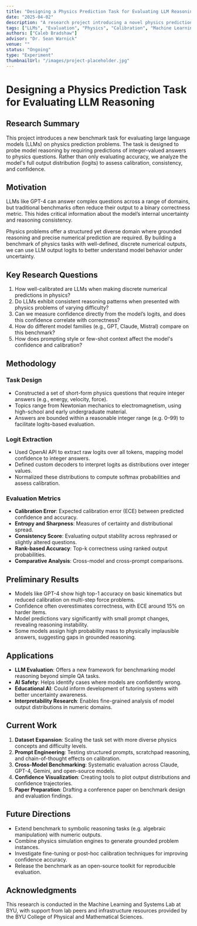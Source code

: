 ```yaml
---
title: "Designing a Physics Prediction Task for Evaluating LLM Reasoning"
date: "2025-04-02"
description: "A research project introducing a novel physics prediction benchmark for large language models"
tags: ["LLMs", "Evaluation", "Physics", "Calibration", "Machine Learning"]
authors: ["Caleb Bradshaw"]
advisor: "Dr. Sean Warnick"
venue: ""
status: "Ongoing"
type: "Experiment"
thumbnailUrl: "/images/project-placeholder.jpg"
---
```


# Designing a Physics Prediction Task for Evaluating LLM Reasoning

## Research Summary

This project introduces a new benchmark task for evaluating large language models (LLMs) on physics prediction problems. The task is designed to probe model reasoning by requiring predictions of integer-valued answers to physics questions. Rather than only evaluating accuracy, we analyze the model's full output distribution (logits) to assess calibration, consistency, and confidence.

## Motivation

LLMs like GPT-4 can answer complex questions across a range of domains, but traditional benchmarks often reduce their output to a binary correctness metric. This hides critical information about the model’s internal uncertainty and reasoning consistency.

Physics problems offer a structured yet diverse domain where grounded reasoning and precise numerical prediction are required. By building a benchmark of physics tasks with well-defined, discrete numerical outputs, we can use LLM output logits to better understand model behavior under uncertainty.

## Key Research Questions

1. How well-calibrated are LLMs when making discrete numerical predictions in physics?
2. Do LLMs exhibit consistent reasoning patterns when presented with physics problems of varying difficulty?
3. Can we measure confidence directly from the model’s logits, and does this confidence correlate with correctness?
4. How do different model families (e.g., GPT, Claude, Mistral) compare on this benchmark?
5. How does prompting style or few-shot context affect the model's confidence and calibration?

## Methodology

### Task Design

- Constructed a set of short-form physics questions that require integer answers (e.g., energy, velocity, force).
- Topics range from Newtonian mechanics to electromagnetism, using high-school and early undergraduate material.
- Answers are bounded within a reasonable integer range (e.g. 0–99) to facilitate logits-based evaluation.

### Logit Extraction

- Used OpenAI API to extract raw logits over all tokens, mapping model confidence to integer answers.
- Defined custom decoders to interpret logits as distributions over integer values.
- Normalized these distributions to compute softmax probabilities and assess calibration.

### Evaluation Metrics

- **Calibration Error**: Expected calibration error (ECE) between predicted confidence and accuracy.
- **Entropy and Sharpness**: Measures of certainty and distributional spread.
- **Consistency Score**: Evaluating output stability across rephrased or slightly altered questions.
- **Rank-based Accuracy**: Top-k correctness using ranked output probabilities.
- **Comparative Analysis**: Cross-model and cross-prompt comparisons.

## Preliminary Results

- Models like GPT-4 show high top-1 accuracy on basic kinematics but reduced calibration on multi-step force problems.
- Confidence often overestimates correctness, with ECE around 15% on harder items.
- Model predictions vary significantly with small prompt changes, revealing reasoning instability.
- Some models assign high probability mass to physically implausible answers, suggesting gaps in grounded reasoning.

## Applications

- **LLM Evaluation**: Offers a new framework for benchmarking model reasoning beyond simple QA tasks.
- **AI Safety**: Helps identify cases where models are confidently wrong.
- **Educational AI**: Could inform development of tutoring systems with better uncertainty awareness.
- **Interpretability Research**: Enables fine-grained analysis of model output distributions in numeric domains.

## Current Work

1. **Dataset Expansion**: Scaling the task set with more diverse physics concepts and difficulty levels.
2. **Prompt Engineering**: Testing structured prompts, scratchpad reasoning, and chain-of-thought effects on calibration.
3. **Cross-Model Benchmarking**: Systematic evaluation across Claude, GPT-4, Gemini, and open-source models.
4. **Confidence Visualization**: Creating tools to plot output distributions and confidence trajectories.
5. **Paper Preparation**: Drafting a conference paper on benchmark design and evaluation findings.

## Future Directions

- Extend benchmark to symbolic reasoning tasks (e.g. algebraic manipulation) with numeric outputs.
- Combine physics simulation engines to generate grounded problem instances.
- Investigate fine-tuning or post-hoc calibration techniques for improving confidence accuracy.
- Release the benchmark as an open-source toolkit for reproducible evaluation.

## Acknowledgments

This research is conducted in the Machine Learning and Systems Lab at BYU, with support from lab peers and infrastructure resources provided by the BYU College of Physical and Mathematical Sciences.
